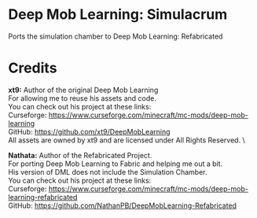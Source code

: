 # Deep Mob Learning: Simulacrum
Ports the simulation chamber to Deep Mob Learning: Refabricated  

# **Credits**  
**xt9:** Author of the original Deep Mob Learning \
For allowing me to reuse his assets and code.\
You can check out his project at these links:\
Curseforge: https://www.curseforge.com/minecraft/mc-mods/deep-mob-learning \
GitHub: https://github.com/xt9/DeepMobLearning \
All assets are owned by xt9 and are licensed under All Rights Reserved. \

**Nathata:** Author of the Refabricated Project.\
For porting Deep Mob Learning to Fabric and helping me out a bit.\
His version of DML does not include the Simulation Chamber.\
You can check out his project at these links:\
Curseforge: https://www.curseforge.com/minecraft/mc-mods/deep-mob-learning-refabricated \
GitHub: https://github.com/NathanPB/DeepMobLearning-Refabricated
